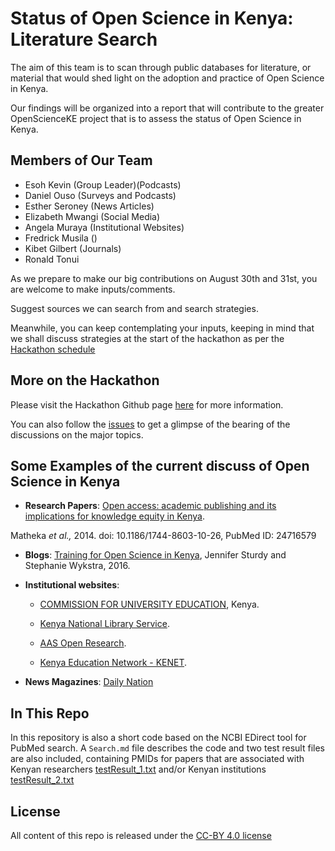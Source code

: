 # Status of Open Science in Kenya: Literature Search

The aim of this team is to scan through public databases for literature, or material that would shed light on the adoption and practice of Open Science in Kenya.

Our findings will be organized into a report that will contribute to the greater OpenScienceKE project that is to assess the status of Open Science in Kenya.

## Members of Our Team
* Esoh Kevin (Group Leader)(Podcasts)
* Daniel Ouso (Surveys and Podcasts)
* Esther Seroney (News Articles)
* Elizabeth Mwangi (Social Media)
* Angela Muraya (Institutional Websites)
* Fredrick Musila ()
* Kibet Gilbert (Journals)
* Ronald Tonui

As we prepare to make our big contributions on August 30th and 31st, you are welcome to make inputs/comments.

Suggest sources we can search from and search strategies. 

Meanwhile, you can keep contemplating your inputs, keeping in mind that we shall discuss strategies at the start of the hackathon as per the [Hackathon schedule](https://github.com/BioinfoNet/OpenScienceKEHackathon/blob/master/hackathonschedule.md)

## More on the Hackathon
Please visit the Hackathon Github page [here](https://github.com/BioinfoNet/OpenScienceKEHackathon) for more information.

You can also follow the [issues](https://github.com/BioinfoNet/OpenScienceKEHackathon/issues) to get a glimpse of the bearing of the discussions on the major topics.

## Some Examples of the current discuss of Open Science in Kenya
* **Research Papers**: [Open access: academic publishing and its implications for knowledge equity in Kenya](https://www.ncbi.nlm.nih.gov/pmc/articles/PMC4046522/). 

Matheka _et al.,_ 2014. doi:  10.1186/1744-8603-10-26, PubMed ID: 24716579

* **Blogs**: [Training for Open Science in Kenya](https://www.poverty-action.org/blog/training-open-science-kenya), Jennifer Sturdy and Stephanie Wykstra, 2016.

* **Institutional websites**:

  * [COMMISSION FOR UNIVERSITY EDUCATION](http://www.cue.or.ke/index.php/services/library-information-services/open-access-resources), Kenya.

  * [Kenya National Library Service](http://www.knls.ac.ke/index.php/open-access-databases).

  * [AAS Open Research](https://aasopenresearch.org/).

  * [Kenya Education Network - KENET](https://kenet.or.ke/blog/admin/kenet-hosts-open-science-workshop).

  
* **News Magazines**: [Daily Nation](https://www.nation.co.ke/health/Platform-aims-to-boost-Africas-science-footprint/3476990-4204786-bldbyiz/index.html)

## In This Repo
In this repository is also a short code based on the NCBI EDirect tool for PubMed search. A ```Search.md``` file describes the code and two test result files are also included, containing PMIDs for papers that are associated with Kenyan researchers [testResult_1.txt](https://github.com/BioinfoNet/Status-of-OpenScienceKE-LiteratureSearch/blob/master/testResult_1.txt) and/or Kenyan institutions [testResult_2.txt](https://github.com/BioinfoNet/Status-of-OpenScienceKE-LiteratureSearch/blob/master/testResult_2.txt)

## License
All content of this repo is released under the [CC-BY 4.0 license](https://creativecommons.org/licenses/by/4.0/legalcode)

